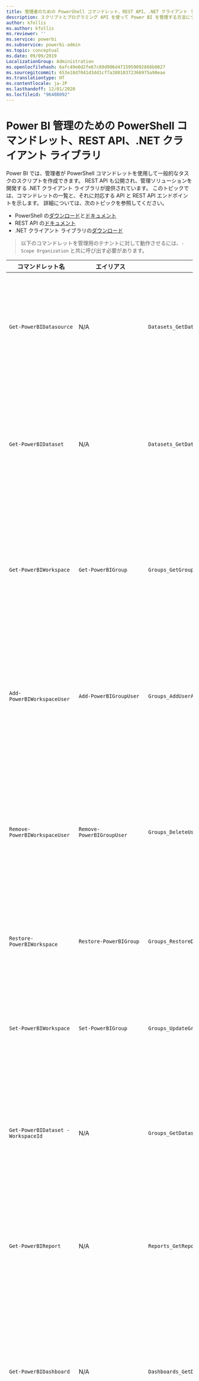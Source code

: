 ```yaml
---
title: 管理者のための PowerShell コマンドレット、REST API、.NET クライアント ライブラリ
description: スクリプトとプログラミング API を使って Power BI を管理する方法について説明します。
author: kfollis
ms.author: kfollis
ms.reviewer: ''
ms.service: powerbi
ms.subservice: powerbi-admin
ms.topic: conceptual
ms.date: 09/09/2019
LocalizationGroup: Administration
ms.openlocfilehash: 6afc49e0d2fe67c89d906d4715959892868b0027
ms.sourcegitcommit: 653e18d7041d3dd1cf7a38010372366975a98eae
ms.translationtype: HT
ms.contentlocale: ja-JP
ms.lasthandoff: 12/01/2020
ms.locfileid: "96408092"
---
```

# <a name="powershell-cmdlets-rest-apis-and-net-client-library-for-power-bi-administration"></a>Power BI 管理のための PowerShell コマンドレット、REST API、.NET クライアント ライブラリ
Power BI では、管理者が PowerShell コマンドレットを使用して一般的なタスクのスクリプトを作成できます。 REST API も公開され、管理ソリューションを開発する .NET クライアント ライブラリが提供されています。 このトピックでは、コマンドレットの一覧と、それに対応する API と REST API エンドポイントを示します。 詳細については、次のトピックを参照してください。

- PowerShell の[ダウンロード](https://www.powershellgallery.com/packages/MicrosoftPowerBIMgmt/)と[ドキュメント](/powershell/power-bi/overview?view=powerbi-ps)
- REST API の[ドキュメント](/rest/api/power-bi/admin)
- .NET クライアント ライブラリの[ダウンロード](https://www.nuget.org/packages/Microsoft.PowerBI.Api/)

> 以下のコマンドレットを管理用のテナントに対して動作させるには、`-Scope Organization` と共に呼び出す必要があります。

| **コマンドレット名** | **エイリアス** | **API** | **REST API エンドポイント** | **説明** |
| --- | --- | --- | --- | --- |
| `Get-PowerBIDatasource` | N/A | `Datasets_GetDataSourcesAsAdmin` | /v1.0/myorg/admin/datasets/{datasetkey}/datasources | 指定されたデータセットのデータ ソースを取得します。 |
| `Get-PowerBIDataset` | N/A | `Datasets_GetDatasetsAsAdmin` | /v1.0/myorg/admin/datasets | Power BI テナント内の、データセットの完全な一覧を取得します。 |
| `Get-PowerBIWorkspace` | `Get-PowerBIGroup` | `Groups_GetGroupsAsAdmin` | /v1.0/myorg/admin/groups | Power BI テナント内の、ワークスペースの完全な一覧を取得します。 |
| `Add-PowerBIWorkspaceUser` | `Add-PowerBIGroupUser` | `Groups_AddUserAsAdmin` | /v1.0/myorg/admin/groups/{groupId}/users | 指定されたワークスペースのメンバーとしてユーザーを追加します。 |
| `Remove-PowerBIWorkspaceUser` | `Remove-PowerBIGroupUser` | `Groups_DeleteUserAsAdmin` | /v1.0/myorg/admin/groups/{groupId}/users/{user} | 指定されたワークスペースのメンバーシップ一覧からユーザーを削除します。 |
| `Restore-PowerBIWorkspace` |`Restore-PowerBIGroup` | `Groups_RestoreDeletedGroupAsAdmin` | /v1.0/myorg/admin/groups/{groupId}/restore | 削除されたワークスペースを復元します。 |
| `Set-PowerBIWorkspace` |`Set-PowerBIGroup` | `Groups_UpdateGroupAsAdmin` | /v1.0/myorg/admin/groups/{groupId} | 指定されたワークスペースのプロパティを更新します。 |
| `Get-PowerBIDataset -WorkspaceId` | N/A | `Groups_GetDatasetsAsAdmin` | /v1.0/myorg/admin/groups/{group\_id}/datasets | 指定されたワークスペース内のデータセットを取得します。 |
| `Get-PowerBIReport` | N/A | `Reports_GetReportsAsAdmin` | /v1.0/myorg/admin/reports | Power BI テナント内の、レポートの完全な一覧を取得します。 |
| `Get-PowerBIDashboard` | N/A | `Dashboards_GetDashboardsAsAdmin` | /v1.0/myorg/admin/dashboards | Power BI テナント内の、ダッシュボードの完全な一覧を取得します。 |
| `Get-PowerBIDashboard -WorkspaceId` | N/A | `Groups_GetDashboardsAsAdmin` | /v1.0/myorg/admin/groups/{group\_id}/dashboards | 指定されたワークスペース内のダッシュボードを取得します。 |
| `Get-PowerBITile` | `Get-PowerBIDashboardTile` | `Dashboards_GetTilesAsAdmin` | /v1.0/myorg/admin/dashboards/{dashboard\_id}/tiles | 指定したダッシュボードのタイルを取得します。 |
| `Get-PowerBIReport` | N/A | `Groups_GetReportsAsAdmin` | /v1.0/myorg/admin/groups/{group\_id}/reports | 指定されたワークスペース内のレポートを取得します。 |
| `Get-PowerBIImport` | N/A | `Imports_GetImportsAsAdmin` | /v1.0/myorg/admin/imports | Power BI テナント内の、インポートの完全な一覧を取得します。 |
| `Connect-PowerBIServiceAccount` | `Login-PowerBI` &  `Login-PowerBIServiceAccount` | N/A | N/A | Power BI にログインし、セッションを開始します。 |
| `Disconnect-PowerBIServiceAccount` | `Logout-PowerBI` & `Logout-PowerBIServiceAccount` | N/A | N/A | Power BI からログアウトし、既存のセッションを終了します。 |
| `Invoke-PowerBIRestMethod`| N/A | N/A | N/A | Power BI に任意の REST API 呼び出しを送信します。 |
| `Get-PowerBIAccessToken`| N/A | N/A | N/A | セッションの Power BI のアクセス トークンを取得します。 |
| `Resolve-PowerBIError`| N/A | N/A | N/A | 失敗したコマンドレットの呼び出しの詳細なエラー情報を取得します。 |